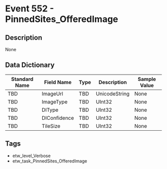 # Event 552 - PinnedSites_OfferedImage

## Description
None

## Data Dictionary
|Standard Name|Field Name|Type|Description|Sample Value|
|---|---|---|---|---|
|TBD|ImageUrl|TBD|UnicodeString|None|None|
|TBD|ImageType|TBD|UInt32|None|None|
|TBD|DIType|TBD|UInt32|None|None|
|TBD|DIConfidence|TBD|UInt32|None|None|
|TBD|TileSize|TBD|UInt32|None|None|

## Tags
* etw_level_Verbose
* etw_task_PinnedSites_OfferedImage